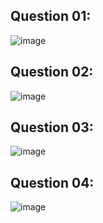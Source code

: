 ## Question 01:
![image](https://github.com/user-attachments/assets/ab73a8e1-a7a2-42c1-b04a-f4abfa2fcc8d)

## Question 02:
![image](https://github.com/user-attachments/assets/3494dae1-9f4c-4c08-9547-1fb973c302c3)

## Question 03:
![image](https://github.com/user-attachments/assets/194a5c25-7cc9-4001-b651-8916533e709b)

## Question 04:
![image](https://github.com/user-attachments/assets/c71b45b5-fa37-4cd9-9576-efea3733b5ec)
